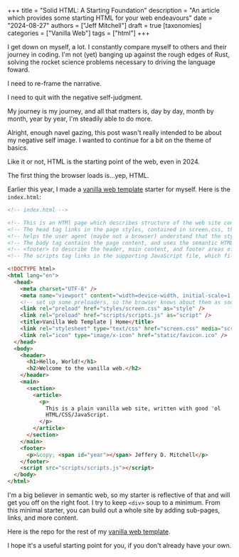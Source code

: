 +++
title = "Solid HTML: A Starting Foundation"
description = "An article which provides some starting HTML for your web endeavours"
date = "2024-08-27"
authors = ["Jeff Mitchell"]
draft = true
[taxonomies]
categories = ["Vanilla Web"]
tags = ["html"]
+++

I get down on myself, a lot. I constantly compare myself to others and their journey in coding. I'm not (yet) banging up against the rough edges of Rust, solving the rocket science problems necessary to driving the language foward.

I need to re-frame the narrative.

I need to quit with the negative self-judgment.

My journey is my journey, and all that matters is, day by day, month by month, year by year, I'm steadily able to do more.

Alright, enough navel gazing, this post wasn't really intended to be about my negative self image. I wanted to continue for a bit on the theme of basics.

Like it or not, HTML is the starting point of the web, even in 2024.

The first thing the browser loads is...yep, HTML.

Earlier this year, I made a [vanilla web template](https://github.com/sentinel1909/vanilla-web-template) starter for myself. Here is the `index.html`:

```html
<!-- index.html -->

<!-- This is an HTMl page which describes structure of the web site content -->
<!-- The head tag links in the page styles, contained in screen.css, the media tag -->
<!-- helps the user agent (maybe not a browser) understand that the styles are for a screen -->
<!-- The body tag contains the page content, and uses the semantic HTML tags <header>, <main, and -->
<!-- <footer> to describe the header, main content, and footer areas of the page -->
<!-- The scripts tag links in the supporting JavaScript file, which fills in the current year in the footer. -->

<!DOCTYPE html>
<html lang="en">
  <head>
    <meta charset="UTF-8" />
    <meta name="viewport" content="width=device-width, initial-scale=1.0" />
    <!-- set up some preloaders, so the browser knows about them as soon as possible -->
    <link rel="preload" href="styles/screen.css" as="style" />
    <link rel="preload" href="scripts/scripts.js" as="script" />
    <title>Vanilla Web Template | Home</title>
    <link rel="stylesheet" type="text/css" href="screen.css" media="screen" />
    <link rel="icon" type="image/x-icon" href="static/favicon.ico" />
  </head>
  <body>
    <header>
      <h1>Hello, World!</h1>
      <h2>Welcome to the vanilla web.</h2>
    </header>
    <main>
      <section>
        <article>
          <p>
            This is a plain vanilla web site, written with good 'ol
            HTML/CSS/JavaScript.
          </p>
        </article>
      </section>
    </main>
    <footer>
      <p>&copy; <span id="year"></span> Jeffery D. Mitchell</p>
    </footer>
    <script src="scripts/scripts.js"></script>
  </body>
</html>
```

I'm a big believer in semantic web, so my starter is reflective of that and will get you off on the right foot. I try to keep `<div>` soup to a minimum. From this minimal starter, you can build out a whole site by adding sub-pages, links, and more content.

Here is the repo for the rest of my [vanilla web template](https://github.com/sentinel1909/vanilla-web-template).

I hope it's a useful starting point for you, if you don't already have your own.
